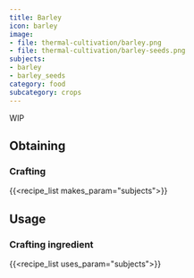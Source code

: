 ```yaml
---
title: Barley
icon: barley
image:
- file: thermal-cultivation/barley.png
- file: thermal-cultivation/barley-seeds.png
subjects: 
- barley
- barley_seeds
category: food
subcategory: crops
---
```


WIP

Obtaining
---------

### Crafting
{{<recipe_list makes_param="subjects">}}

Usage
-----

### Crafting ingredient
{{<recipe_list uses_param="subjects">}}